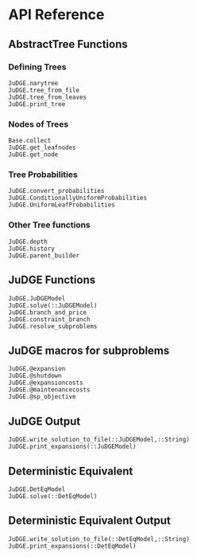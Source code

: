 # API Reference

## AbstractTree Functions

### Defining Trees
```@docs
JuDGE.narytree
JuDGE.tree_from_file
JuDGE.tree_from_leaves
JuDGE.print_tree
```

### Nodes of Trees
```@docs
Base.collect
JuDGE.get_leafnodes
JuDGE.get_node
```

### Tree Probabilities
```@docs
JuDGE.convert_probabilities
JuDGE.ConditionallyUniformProbabilities
JuDGE.UniformLeafProbabilities
```

### Other Tree functions
```@docs
JuDGE.depth
JuDGE.history
JuDGE.parent_builder
```

## JuDGE Functions
```@docs
JuDGE.JuDGEModel
JuDGE.solve(::JuDGEModel)
JuDGE.branch_and_price
JuDGE.constraint_branch
JuDGE.resolve_subproblems
```

## JuDGE macros for subproblems
```@docs
JuDGE.@expansion
JuDGE.@shutdown
JuDGE.@expansioncosts
JuDGE.@maintenancecosts
JuDGE.@sp_objective
```

## JuDGE Output
```@docs
JuDGE.write_solution_to_file(::JuDGEModel,::String)
JuDGE.print_expansions(::JuDGEModel)
```

## Deterministic Equivalent
```@docs
JuDGE.DetEqModel
JuDGE.solve(::DetEqModel)
```

## Deterministic Equivalent Output
```@docs
JuDGE.write_solution_to_file(::DetEqModel,::String)
JuDGE.print_expansions(::DetEqModel)
```
